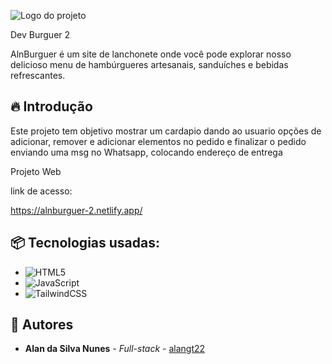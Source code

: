 ![Logo do projeto](https://imgur.com/jFuHhqJ.png)

 Dev Burguer 2

AlnBurguer é um site de lanchonete onde você pode explorar nosso delicioso menu de hambúrgueres artesanais, sanduíches e bebidas refrescantes.


## 🔥 Introdução

Este projeto tem objetivo mostrar um cardapio dando ao usuario opções de adicionar, remover e adicionar elementos no pedido e finalizar o pedido 
enviando uma msg no Whatsapp, colocando endereço de entrega 

Projeto Web

link de acesso:

https://alnburguer-2.netlify.app/

## 📦 Tecnologias usadas:


* ![HTML5](https://img.shields.io/badge/html5-%23E34F26.svg?style=for-the-badge&logo=html5&logoColor=white)
* ![JavaScript](https://img.shields.io/badge/javascript-%23323330.svg?style=for-the-badge&logo=javascript&logoColor=%23F7DF1E)
* ![TailwindCSS](https://img.shields.io/badge/tailwindcss-%2338B2AC.svg?style=for-the-badge&logo=tailwind-css&logoColor=white)


## 👷 Autores


* **Alan da Silva Nunes** - *Full-stack* - [alangt22](https://github.com/alangt22)﻿

